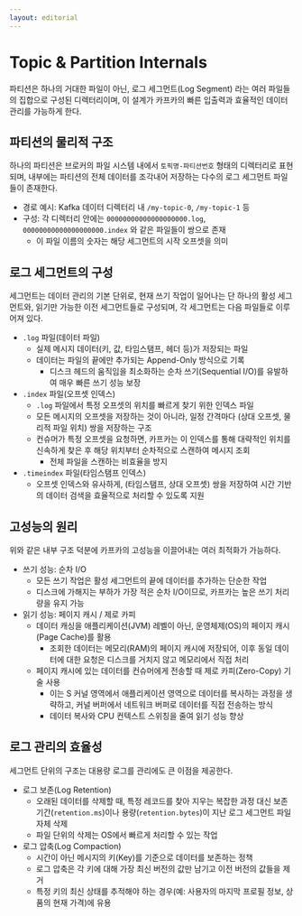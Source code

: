 ```yaml
---
layout: editorial
---
```


# Topic & Partition Internals

파티션은 하나의 거대한 파일이 아닌, 로그 세그먼트(Log Segment) 라는 여러 파일들의 집합으로 구성된 디렉터리이며, 이 설계가 카프카의 빠른 입출력과 효율적인 데이터 관리를 가능하게 한다.

## 파티션의 물리적 구조

하나의 파티션은 브로커의 파일 시스템 내에서 `토픽명-파티션번호` 형태의 디렉터리로 표현되며, 내부에는 파티션의 전체 데이터를 조각내어 저장하는 다수의 로그 세그먼트 파일들이 존재한다.

- 경로 예시: Kafka 데이터 디렉터리 내 `/my-topic-0`, `/my-topic-1` 등
- 구성: 각 디렉터리 안에는 `00000000000000000000.log`, `00000000000000000000.index` 와 같은 파일들이 쌍으로 존재
    - 이 파일 이름의 숫자는 해당 세그먼트의 시작 오프셋을 의미

## 로그 세그먼트의 구성

세그먼트는 데이터 관리의 기본 단위로, 현재 쓰기 작업이 일어나는 단 하나의 활성 세그먼트와, 읽기만 가능한 이전 세그먼트들로 구성되며, 각 세그먼트는 다음 파일들로 이루어져 있다.

- `.log` 파일(데이터 파일)
    - 실제 메시지 데이터(키, 값, 타임스탬프, 헤더 등)가 저장되는 파일
    - 데이터는 파일의 끝에만 추가되는 Append-Only 방식으로 기록
        - 디스크 헤드의 움직임을 최소화하는 순차 쓰기(Sequential I/O)를 유발하여 매우 빠른 쓰기 성능 보장
- `.index` 파일(오프셋 인덱스)
    - `.log` 파일에서 특정 오프셋의 위치를 빠르게 찾기 위한 인덱스 파일
    - 모든 메시지의 오프셋을 저장하는 것이 아니라, 일정 간격마다 (상대 오프셋, 물리적 파일 위치) 쌍을 저장하는 구조
    - 컨슈머가 특정 오프셋을 요청하면, 카프카는 이 인덱스를 통해 대략적인 위치를 신속하게 찾은 후 해당 위치부터 순차적으로 스캔하여 메시지 조회
        - 전체 파일을 스캔하는 비효율을 방지
- `.timeindex` 파일(타임스탬프 인덱스)
    - 오프셋 인덱스와 유사하게, (타임스탬프, 상대 오프셋) 쌍을 저장하여 시간 기반의 데이터 검색을 효율적으로 처리할 수 있도록 지원

## 고성능의 원리

위와 같은 내부 구조 덕분에 카프카의 고성능을 이끌어내는 여러 최적화가 가능하다.

- 쓰기 성능: 순차 I/O
    - 모든 쓰기 작업은 활성 세그먼트의 끝에 데이터를 추가하는 단순한 작업
    - 디스크에 가해지는 부하가 가장 적은 순차 I/O이므로, 카프카는 높은 쓰기 처리량을 유지 가능
- 읽기 성능: 페이지 캐시 / 제로 카피
    - 데이터 캐싱을 애플리케이션(JVM) 레벨이 아닌, 운영체제(OS)의 페이지 캐시(Page Cache)를 활용
        - 조회한 데이터는 메모리(RAM)의 페이지 캐시에 저장되어, 이후 동일 데이터에 대한 요청은 디스크를 거치지 않고 메모리에서 직접 처리
    - 페이지 캐시에 있는 데이터를 컨슈머에게 전송할 때 제로 카피(Zero-Copy) 기술 사용
        - 이는 S 커널 영역에서 애플리케이션 영역으로 데이터를 복사하는 과정을 생략하고, 커널 버퍼에서 네트워크 버퍼로 데이터를 직접 전송하는 방식
        - 데이터 복사와 CPU 컨텍스트 스위칭을 줄여 읽기 성능 향상

## 로그 관리의 효율성

세그먼트 단위의 구조는 대용량 로그를 관리에도 큰 이점을 제공한다.

- 로그 보존(Log Retention)
    - 오래된 데이터를 삭제할 때, 특정 레코드를 찾아 지우는 복잡한 과정 대신 보존 기간(`retention.ms`)이나 용량(`retention.bytes`)이 지난 로그 세그먼트 파일 자체 삭제
    - 파일 단위의 삭제는 OS에서 빠르게 처리할 수 있는 작업
- 로그 압축(Log Compaction)
    - 시간이 아닌 메시지의 키(Key)를 기준으로 데이터를 보존하는 정책
    - 로그 압축은 각 키에 대해 가장 최신 버전의 값만 남기고 이전 버전의 값들을 제거
    - 특정 키의 최신 상태를 추적해야 하는 경우(예: 사용자의 마지막 프로필 정보, 상품의 현재 가격)에 유용
